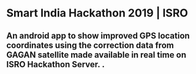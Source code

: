 # Smart India Hackathon 2019 | ISRO

## An android app to show improved GPS location coordinates using the correction data from GAGAN satellite made available in real time on ISRO Hackathon Server. .
